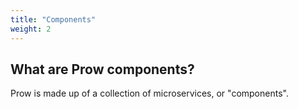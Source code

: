 ```yaml
---
title: "Components"
weight: 2
---
```


## What are Prow components?

Prow is made up of a collection of microservices, or "components".

